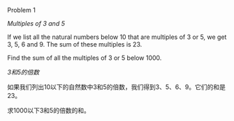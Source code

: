 Problem 1

*Multiples of 3 and 5*

If we list all the natural numbers below 10 that are multiples of 3 or 5, we get 3, 5, 6 and 9. The sum of these multiples is 23.

Find the sum of all the multiples of 3 or 5 below 1000.

*3和5的倍数*

如果我们列出10以下的自然数中3和5的倍数，我们得到3、5、6、9。它们的和是23。

求1000以下3和5的倍数的和。

